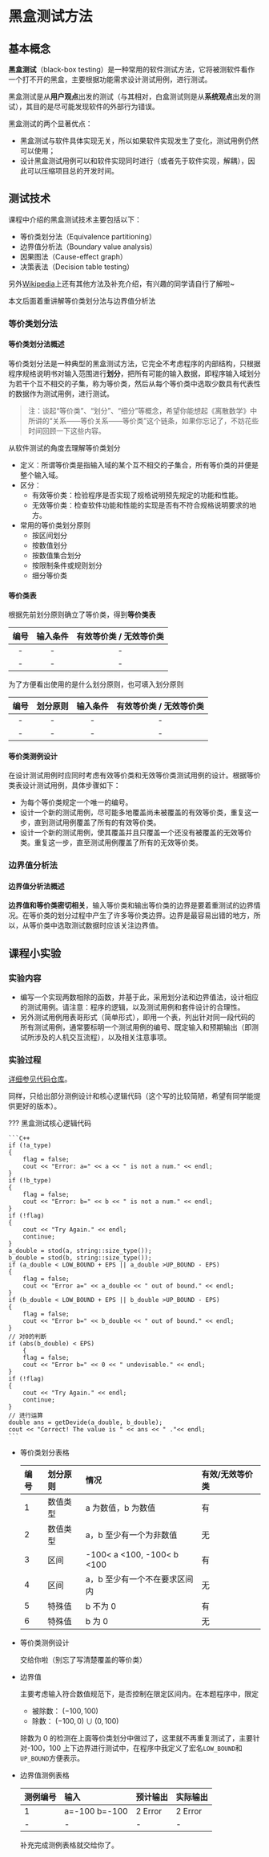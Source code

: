 # 黑盒测试方法

## 基本概念

**黑盒测试**（black-box testing）是一种常用的软件测试方法，它将被测软件看作一个打不开的黑盒，主要根据功能需求设计测试用例，进行测试。

黑盒测试是从**用户观点**出发的测试（与其相对，白盒测试则是从**系统观点**出发的测试），其目的是尽可能发现软件的外部行为错误。

黑盒测试的两个显著优点：

- 黑盒测试与软件具体实现无关，所以如果软件实现发生了变化，测试用例仍然可以使用；
- 设计黑盒测试用例可以和软件实现同时进行（或者先于软件实现，解耦），因此可以压缩项目总的开发时间。

## 测试技术

课程中介绍的黑盒测试技术主要包括以下：

- 等价类划分法（Equivalence partitioning）
- 边界值分析法（Boundary value analysis）
- 因果图法（Cause-effect graph）
- 决策表法（Decision table testing）

另外[Wikipedia](https://en.wikipedia.org/wiki/Black-box_testing)上还有其他方法及补充介绍，有兴趣的同学请自行了解啦~

本文后面着重讲解等价类划分法与边界值分析法

### 等价类划分法

#### 等价类划分法概述

等价类划分法是一种典型的黑盒测试方法，它完全不考虑程序的内部结构，只根据程序规格说明书对输入范围进行**划分**，把所有可能的输入数据，即程序输入域划分为若干个互不相交的子集，称为等价类，然后从每个等价类中选取少数具有代表性的数据作为测试用例，进行测试。

> 注：谈起“等价类”、“划分”、“细分”等概念，希望你能想起《离散数学》中所讲的“关系——等价关系——等价类”这个链条，如果你忘记了，不妨花些时间回顾一下这些内容。

<!-- TODO 待补充离散数学等价类讲解知识 -->

从软件测试的角度去理解等价类划分

- 定义：所谓等价类是指输入域的某个互不相交的子集合，所有等价类的并便是整个输入域。
- 区分：
  - 有效等价类：检验程序是否实现了规格说明预先规定的功能和性能。
  - 无效等价类：检查软件功能和性能的实现是否有不符合规格说明要求的地方。
- 常用的等价类划分原则
  - 按区间划分
  - 按数值划分
  - 按数值集合划分
  - 按限制条件或规则划分
  - 细分等价类

#### 等价类表

根据先前划分原则确立了等价类，得到**等价类表**

| 编号 | 输入条件 | 有效等价类 / 无效等价类 |
| :--: | :------: | :---------------------: |
|  -   |    -     |            -            | - |
|  -   |    -     |            -            | - |

为了方便看出使用的是什么划分原则，也可填入划分原则

| 编号 | 划分原则 | 输入条件 | 有效等价类 / 无效等价类 |
| :--: | :------: | :------: | :---------------------: |
|  -   |    -     |    -     |            -            | - |
|  -   |    -     |    -     |            -            | - |

#### 等价类测例设计

在设计测试用例时应同时考虑有效等价类和无效等价类测试用例的设计。根据等价类表设计测试用例，具体步骤如下：

- 为每个等价类规定一个唯一的编号。
- 设计一个新的测试用例，尽可能多地覆盖尚未被覆盖的有效等价类，重复这一步，直到测试用例覆盖了所有的有效等价类。
- 设计一个新的测试用例，使其覆盖并且只覆盖一个还没有被覆盖的无效等价类。重复这一步，直至测试用例覆盖了所有的无效等价类。

### 边界值分析法

#### 边界值分析法概述

**边界值和等价类密切相关**，输入等价类和输出等价类的边界是要着重测试的边界情况。在等价类的划分过程中产生了许多等价类边界。边界是最容易出错的地方，所以，从等价类中选取测试数据时应该关注边界值。

## 课程小实验

### 实验内容

- 编写一个实现两数相除的函数，并基于此，采用划分法和边界值法，设计相应的测试用例。请注意：程序的逻辑，以及测试用例和套件设计的合理性。
- 另外测试用例用表哥形式（简单形式），即用一个表，列出针对同一段代码的所有测试用例，通常要标明一个测试用例的编号、既定输入和预期输出（即测试所涉及的人机交互流程），以及相关注意事项。

### 实验过程

<!-- TODO 指向代码仓库 -->

[详细参见代码仓库](https://github.com/CSU-CS-WIKI/software-testing)。

同样，只给出部分测例设计和核心逻辑代码（这个写的比较简陋，希望有同学能提供更好的版本）。

??? 黑盒测试核心逻辑代码

    ```C++
    if (!a_type)
    {
        flag = false;
        cout << "Error: a=" << a << " is not a num." << endl;
    }
    if (!b_type)
    {
        flag = false;
        cout << "Error: b=" << b << " is not a num." << endl;
    }
    if (!flag)
    {
        cout << "Try Again." << endl;
        continue;
    }
    a_double = stod(a, string::size_type());
    b_double = stod(b, string::size_type());
    if (a_double < LOW_BOUND + EPS || a_double >UP_BOUND - EPS)
    {
        flag = false;
        cout << "Error a=" << a_double << " out of bound." << endl;
    }
    if (b_double < LOW_BOUND + EPS || b_double >UP_BOUND - EPS)
    {
        flag = false;
        cout << "Error b=" << b_double << " out of bound." << endl;
    }
    // 对0的判断
    if (abs(b_double) < EPS)
        {
        flag = false;
        cout << "Error b=" << 0 << " undevisable." << endl;
    }
    if (!flag)
    {
        cout << "Try Again." << endl;
        continue;
    }
    // 进行运算
    double ans = getDevide(a_double, b_double);
    cout << "Correct! The value is " << ans << " ."<< endl;
    ```

- 等价类划分表格

  | 编号 | 划分原则 | 情况                          | 有效/无效等价类 |
  | :--- | :------- | :---------------------------- | :-------------- |
  | 1    | 数值类型 | a 为数值，b 为数值            | 有              |
  | 2    | 数值类型 | a，b 至少有一个为非数值       | 无              |
  | 3    | 区间     | -100< a <100, -100< b <100    | 有              |
  | 4    | 区间     | a，b 至少有一个不在要求区间内 | 无              |
  | 5    | 特殊值   | b 不为 0                      | 有              |
  | 6    | 特殊值   | b 为 0                        | 无              |

- 等价类测例设计

  交给你啦（别忘了写清楚覆盖的等价类）

- 边界值

  主要考虑输入符合数值规范下，是否控制在限定区间内。在本题程序中，限定

  - 被除数： $(-100,100)$
  - 除数： $(-100,0) \cup (0,100)$

  除数为 0 的检测在上面等价类划分中做过了，这里就不再重复测试了，主要针对-100，100 上下边界进行测试中，在程序中我定义了宏名`LOW_BOUND`和`UP_BOUND`方便表示。

- 边界值测例表格

  | 测例编号 | 输入          | 预计输出 | 实际输出 |
  | :------- | :------------ | :------- | :------- |
  | 1        | a=-100 b=-100 | 2 Error  | 2 Error  |
  | -        | -             | -        | -        |

  补充完成测例表格就交给你了。
